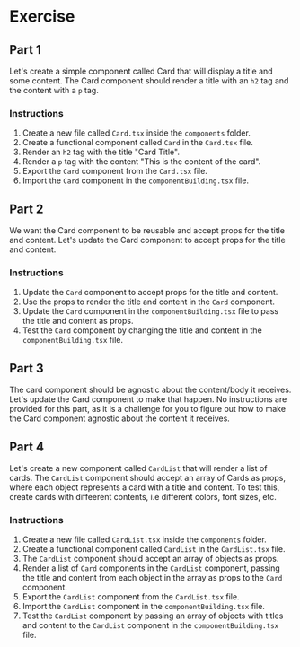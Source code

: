 # Exercise


## Part 1

Let's create a simple component called Card that will display a title and some content. The Card component should render a title with an `h2` tag and the content with a `p` tag.


### Instructions

1. Create a new file called `Card.tsx` inside the `components` folder.
2. Create a functional component called `Card` in the `Card.tsx` file.
3. Render an `h2` tag with the title "Card Title".
4. Render a `p` tag with the content "This is the content of the card".
5. Export the `Card` component from the `Card.tsx` file.
6. Import the `Card` component in the `componentBuilding.tsx` file.


## Part 2

We want the Card component to be reusable and accept props for the title and content. Let's update the Card component to accept props for the title and content.

### Instructions

1. Update the `Card` component to accept props for the title and content.
2. Use the props to render the title and content in the `Card` component.
3. Update the `Card` component in the `componentBuilding.tsx` file to pass the title and content as props.
4. Test the `Card` component by changing the title and content in the `componentBuilding.tsx` file.

## Part 3

The card component should be agnostic about the content/body it receives. Let's update the Card component to make that happen. No instructions are provided for this part, as it is a challenge for you to figure out how to make the Card component agnostic about the content it receives.

## Part 4

Let's create a new component called `CardList` that will render a list of cards. The `CardList` component should accept an array of Cards as props, where each object represents a card with a title and content. To test this, create cards with diffeerent contents, i.e different colors, font sizes, etc.

### Instructions

1. Create a new file called `CardList.tsx` inside the `components` folder.
2. Create a functional component called `CardList` in the `CardList.tsx` file.
3. The `CardList` component should accept an array of objects as props.
4. Render a list of `Card` components in the `CardList` component, passing the title and content from each object in the array as props to the `Card` component.
5. Export the `CardList` component from the `CardList.tsx` file.
6. Import the `CardList` component in the `componentBuilding.tsx` file.
7. Test the `CardList` component by passing an array of objects with titles and content to the `CardList` component in the `componentBuilding.tsx` file.
